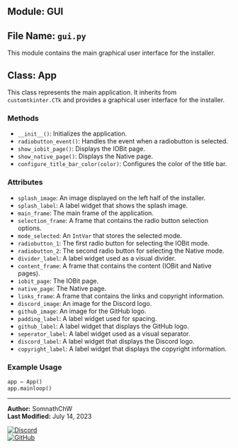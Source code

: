 ## Module: GUI

## File Name: `gui.py`

This module contains the main graphical user interface for the installer.

## Class: App

This class represents the main application. It inherits from `customtkinter.CTk` and provides a graphical user interface for the installer.

### Methods

-   `__init__()`: Initializes the application.
-   `radiobutton_event()`: Handles the event when a radiobutton is selected.
-   `show_iobit_page()`: Displays the IOBit page.
-   `show_native_page()`: Displays the Native page.
-   `configure_title_bar_color(color)`: Configures the color of the title bar.

### Attributes

-   `splash_image`: An image displayed on the left half of the installer.
-   `splash_label`: A label widget that shows the splash image.
-   `main_frame`: The main frame of the application.
-   `selection_frame`: A frame that contains the radio button selection options.
-   `mode_selected`: An `IntVar` that stores the selected mode.
-   `radiobutton_1`: The first radio button for selecting the IOBit mode.
-   `radiobutton_2`: The second radio button for selecting the Native mode.
-   `divider_label`: A label widget used as a visual divider.
-   `content_frame`: A frame that contains the content (IOBit and Native pages).
-   `iobit_page`: The IOBit page.
-   `native_page`: The Native page.
-   `links_frame`: A frame that contains the links and copyright information.
-   `discord_image`: An image for the Discord logo.
-   `github_image`: An image for the GitHub logo.
-   `padding_label`: A label widget used for spacing.
-   `github_label`: A label widget that displays the GitHub logo.
-   `seperator_label`: A label widget used as a visual separator.
-   `discord_label`: A label widget that displays the Discord logo.
-   `copyright_label`: A label widget that displays the copyright information.

### Example Usage

```python
app = App()
app.mainloop()
```

---

**Author:** SomnathChW  
**Last Modified:** July 14, 2023

[![Discord](https://img.shields.io/badge/Join%20me%20on-Discord-7289DA?style=flat-square&logo=discord)](https://discord.com/users/753294480609902712)  
[![GitHub](https://img.shields.io/badge/Check%20out%20my-GitHub-181717?style=flat-square&logo=github)](https://github.com/SomnathChW)
